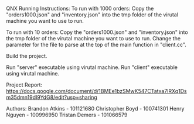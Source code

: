 QNX Running Instructions:
To run with 1000 orders:
Copy the "orders1000.json" and "inventory.json" into the tmp folder of the virutal machine you want to use to run.

To run with 10 orders:
Copy the "orders1000.json" and "inventory.json" into the tmp folder of the virutal machine you want to use to run.
Change the parameter for the file to parse at the top of the main function in "client.cc".

Build the project.

Run "server" executable using virutal machine.
Run "client" executable using virutal machine.

Project Report: https://docs.google.com/document/d/1BMEe1bzSMwK547CTatxa7lRXq1Dsm35dmn19dI9YdG8/edit?usp=sharing

Authors:
Brandon Atkins - 101121680
Christopher Boyd - 100741301
Henry Nguyen - 100996950
Tristan Demers - 101066579
